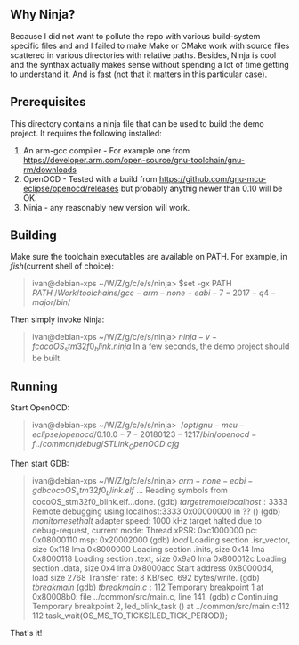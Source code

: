 ## Why Ninja?
Because I did not want to pollute the repo with various build-system specific files and and I failed to make Make or CMake work with source files scattered in various directories with relative paths. Besides, Ninja is cool and the synthax actually makes sense without spending a lot of time getting to understand it. And is fast (not that it matters in this particular case).

## Prerequisites
This directory contains a ninja file that can be used to build the demo project. It requires the following installed:
1. An arm-gcc compiler - For example one from https://developer.arm.com/open-source/gnu-toolchain/gnu-rm/downloads
2. OpenOCD - Tested with a build from https://github.com/gnu-mcu-eclipse/openocd/releases but probably anythig newer than 0.10 will be OK.
3. Ninja - any reasonably new version will work.

## Building
Make sure the toolchain executables are available on PATH. For example, in *fish*(current shell of choice):
> ivan@debian-xps ~/W/Z/g/c/e/s/ninja> $set -gx PATH $PATH ~/Work/toolchains/gcc-arm-none-eabi-7-2017-q4-major/bin/$

Then simply invoke Ninja:
> ivan@debian-xps ~/W/Z/g/c/e/s/ninja> $ninja -v -f cocoOS_stm32f0_blink.ninja$
In a few seconds, the demo project should be built.

## Running
Start OpenOCD:
> ivan@debian-xps ~/W/Z/g/c/e/s/ninja> $~/opt/gnu-mcu-eclipse/openocd/0.10.0-7-20180123-1217/bin/openocd -f ../common/debug/STLink_OpenOCD.cfg$

Then start GDB: 
> ivan@debian-xps ~/W/Z/g/c/e/s/ninja> $arm-none-eabi-gdb cocoOS_stm32f0_blink.elf$
> ...
> Reading symbols from cocoOS_stm32f0_blink.elf...done.
> (gdb) $target remote localhost:3333$
> Remote debugging using localhost:3333
> 0x00000000 in ?? ()
> (gdb) $monitor reset halt$
> adapter speed: 1000 kHz
> target halted due to debug-request, current mode: Thread
> xPSR: 0xc1000000 pc: 0x08000110 msp: 0x20002000
> (gdb) $load$
> Loading section .isr_vector, size 0x118 lma 0x8000000
> Loading section .inits, size 0x14 lma 0x8000118
> Loading section .text, size 0x9a0 lma 0x800012c
> Loading section .data, size 0x4 lma 0x8000acc
> Start address 0x80000d4, load size 2768
> Transfer rate: 8 KB/sec, 692 bytes/write.
> (gdb) $tbreak main$
> (gdb) $tbreak main.c:112$
> Temporary breakpoint 1 at 0x80008b0: file ../common/src/main.c, line 141.
> (gdb) $c$
> Continuing.
> Temporary breakpoint 2, led_blink_task () at ../common/src/main.c:112
> 112             task_wait(OS_MS_TO_TICKS(LED_TICK_PERIOD));

That's it!
